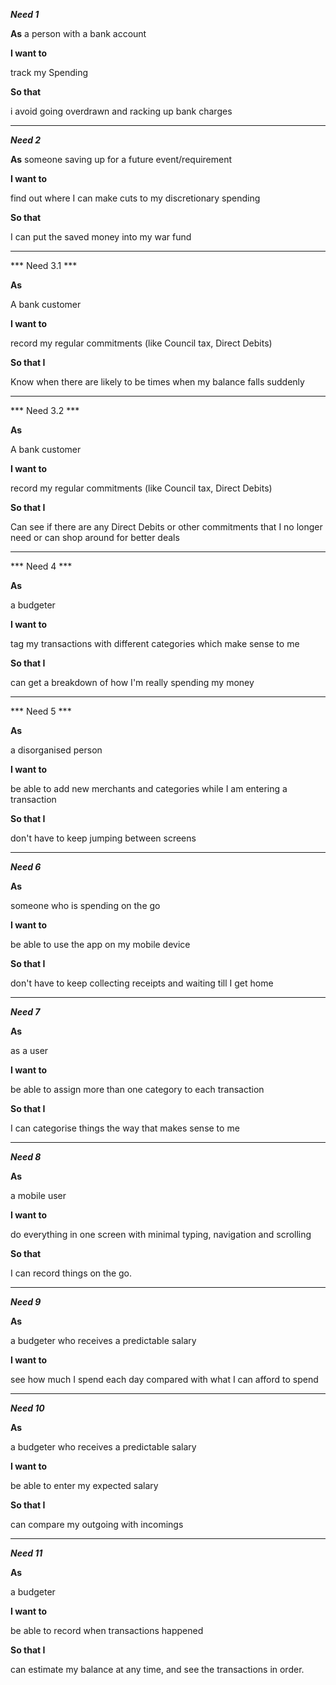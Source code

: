 ***Need 1***

**As**
  a person with a bank account

**I want to**

  track my Spending

**So that**

  i avoid going overdrawn and racking up bank charges

-----
***Need 2***

**As**
  someone saving up for a future event/requirement

**I want to**

  find out where I can make cuts to my discretionary spending

**So that**

  I can put the saved money into my war fund

-----
*** Need 3.1 ***

**As**

A bank customer

**I want to**

record my regular commitments (like Council tax, Direct Debits)

**So that I**

Know when there are likely to be times when my balance falls suddenly

-----

*** Need 3.2 ***

**As**

A bank customer

**I want to**

record my regular commitments (like Council tax, Direct Debits)

**So that I**

Can see if there are any Direct Debits or other commitments that I no longer need or can shop around for better deals

-----
*** Need 4 ***

**As**

a budgeter

**I want to**

tag my transactions with different categories which make sense to me

**So that I**

can get a breakdown of how I'm really spending my money

-----
*** Need 5 ***

**As**

a disorganised person

**I want to**

be able to add new merchants and categories while I am entering a transaction

**So that I**

don't have to keep jumping between screens

-----
***Need 6***

**As**

someone who is spending on the go

**I want to**

be able to use the app on my mobile device

**So that I**

don't have to keep collecting receipts and waiting till I get home

-----
***Need 7***

**As**

as a user

**I want to**

be able to assign more than one category to each transaction

**So that I**

I can categorise things the way that makes sense to me

-----
***Need 8***

**As**

a mobile user

**I want to**

do everything in one screen with minimal typing, navigation and scrolling

**So that**

I can record things on the go.

-----
***Need 9***

**As**

a budgeter who receives a predictable salary

**I want to**

see how much I spend each day compared with what I can afford to spend

-----
***Need 10***

**As**

a budgeter who receives a predictable salary

**I want to**

be able to enter my expected salary

**So that I**

can compare my outgoing with incomings
____
***Need 11***

**As**

a budgeter

**I want to**

be able to record when transactions happened

**So that I**

can estimate my balance at any time, and see the transactions in order.
